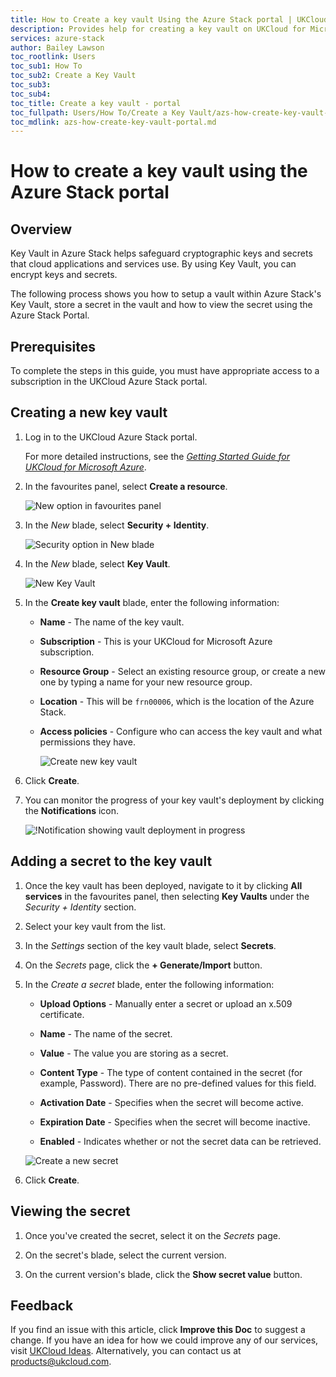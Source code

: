 ```yaml
---
title: How to Create a key vault Using the Azure Stack portal | UKCloud Ltd
description: Provides help for creating a key vault on UKCloud for Microsoft Azure
services: azure-stack
author: Bailey Lawson
toc_rootlink: Users
toc_sub1: How To
toc_sub2: Create a Key Vault
toc_sub3:
toc_sub4:
toc_title: Create a key vault - portal
toc_fullpath: Users/How To/Create a Key Vault/azs-how-create-key-vault-portal.md
toc_mdlink: azs-how-create-key-vault-portal.md
---
```


# How to create a key vault using the Azure Stack portal

## Overview

Key Vault in Azure Stack helps safeguard cryptographic keys and secrets that cloud applications and services use. By using Key Vault, you can encrypt keys and secrets.

The following process shows you how to setup a vault within Azure Stack's Key Vault, store a secret in the vault and how to view the secret using the Azure Stack Portal.

## Prerequisites

To complete the steps in this guide, you must have appropriate access to a subscription in the UKCloud Azure Stack portal.

## Creating a new key vault

1. Log in to the UKCloud Azure Stack portal.

    For more detailed instructions, see the [*Getting Started Guide for UKCloud for Microsoft Azure*](azs-gs.md).

2. In the favourites panel, select **Create a resource**.

    ![New option in favourites panel](images/azsp_newmenu.png)

3. In the *New* blade, select **Security + Identity**.

   ![Security option in New blade](images/azs-browser-new-security.png)

4. In the *New* blade, select **Key Vault**.

   ![New Key Vault](images/azs-browser-new-key-vault.png)

5. In the **Create key vault** blade, enter the following information:


   - **Name** - The name of the key vault.


   - **Subscription** - This is your UKCloud for Microsoft Azure subscription.


   - **Resource Group** - Select an existing resource group, or create a new one by typing a name for your new resource group.


   - **Location** - This will be `frn00006`, which is the location of the Azure Stack.


   - **Access policies** - Configure who can access the key vault and what permissions they have.

     ![Create new key vault](images/azs-browser-create-key-vault.png)

6. Click **Create**.

7. You can monitor the progress of your key vault's deployment by clicking the **Notifications** icon.

   ![!Notification showing vault deployment in progress](images/azsp_createvm_progress.png)

## Adding a secret to the key vault

1. Once the key vault has been deployed, navigate to it by clicking **All services** in the favourites panel, then selecting **Key Vaults** under the *Security + Identity* section.

2. Select your key vault from the list.

3. In the *Settings* section of the key vault blade, select **Secrets**.

4. On the *Secrets* page, click the **+ Generate/Import** button.

5. In the *Create a secret* blade, enter the following information:


   - **Upload Options** - Manually enter a secret or upload an x.509 certificate.


   - **Name** - The name of the secret.


   - **Value** - The value you are storing as a secret.


   - **Content Type** - The type of content contained in the secret (for example, Password). There are no pre-defined values for this field.


   - **Activation Date** - Specifies when the secret will become active.


   - **Expiration Date** - Specifies when the secret will become inactive.


   - **Enabled** - Indicates whether or not the secret data can be retrieved.

   ![Create a new secret](images/azs-browser-create-secret.png)

6. Click **Create**.

## Viewing the secret

1. Once you've created the secret, select it on the *Secrets* page.

2. On the secret's blade, select the current version.

3. On the current version's blade, click the **Show secret value** button.

## Feedback

If you find an issue with this article, click **Improve this Doc** to suggest a change. If you have an idea for how we could improve any of our services, visit [UKCloud Ideas](https://ideas.ukcloud.com). Alternatively, you can contact us at <products@ukcloud.com>.
